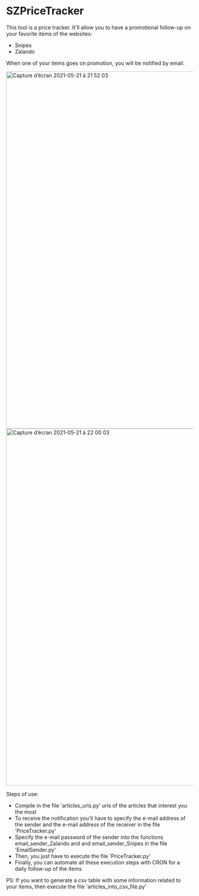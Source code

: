 # SZPriceTracker

This tool is a price tracker. It'll allow you to have a promotional follow-up on your favorite items of the websites:

- Snipes
- Zalando

When one of your items goes on promotion, you will be notified by email.

<img width="961" alt="Capture d’écran 2021-05-21 à 21 52 03" src="https://user-images.githubusercontent.com/59586260/119192059-c98ce880-ba7f-11eb-97f5-95fbce6f2630.png">

<img width="961" alt="Capture d’écran 2021-05-21 à 22 00 03" src="https://user-images.githubusercontent.com/59586260/119192226-0fe24780-ba80-11eb-89e8-b85b2360569c.png">


Steps of use:

- Compile in the file 'articles_urls.py' urls of the articles that interest you the most
- To receive the notification you'll have to specify the e-mail address of the sender and the e-mail address of the receiver in the file 'PriceTracker.py'
- Specify the e-mail password of the sender into the functions email_sender_Zalando and and email_sender_Snipes in the file 'EmailSender.py'
- Then, you just have to execute the file 'PriceTracker.py'
- Finally, you can automate all these execution steps with CRON for a daily follow-up of the items


PS: If you want to generate a csv table with some information related to your items, then execute the file 'articles_into_csv_file.py'

